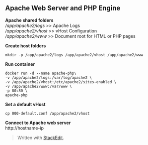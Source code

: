 

Apache Web Server and PHP Engine
--------------------------------
**Apache shared folders**  
*/app/apache2/logs*		>> Apache Logs  
*/app/apache2/vhost*	>> vHost Configuration  
*/app/apache2/www*	>> Document root for HTML or PHP pages  


**Create host folders**

    mkdir -p /app/apache2/logs /app/apache2/vhost /app/apache2/www


**Run container**

    docker run -d --name apache-php\
    -v /app/apache2/logs:/var/log/apache2 \
    -v /app/apache2/vhost:/etc/apache2/sites-enabled \
    -v /app/apache2/www:/var/www \
    -p 80:80 \
    apache-php


**Set a default vHost**

    cp 000-default.conf /app/apache2/vhost


**Connect to Apache web server**  
http://hostname-ip

> Written with [StackEdit](https://stackedit.io/).